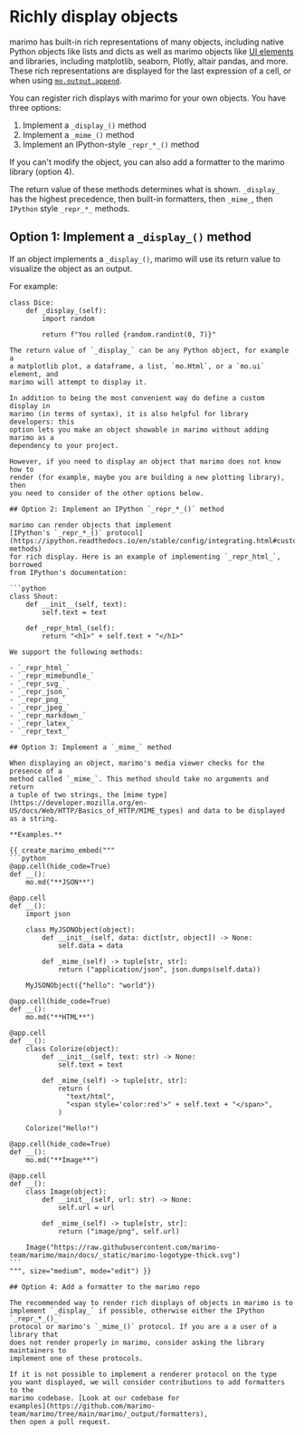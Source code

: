 # Richly display objects

marimo has built-in rich representations of many objects, including native
Python objects like lists and dicts as well as marimo objects like [UI
elements](../guides/interactivity.md) and libraries, including matplotlib,
seaborn, Plotly, altair pandas, and more. These rich representations are
displayed for the last expression of a cell, or when using
[`mo.output.append`](#marimo.output.append).

You can register rich displays with marimo for your own objects. You have
three options:

1. Implement a `_display_()` method
2. Implement a `_mime_()` method
3. Implement an IPython-style `_repr_*_()` method

If you can't modify the object, you can also add a formatter to the marimo library (option 4).

The return value of these methods determines what is shown. `_display_`
has the highest precedence, then built-in formatters, then `_mime_`, then `IPython` style `_repr_*_`
methods.

## Option 1: Implement a `_display_()` method

If an object implements a `_display_()`, marimo will use its return value
to visualize the object as an output.

For example:

````
class Dice:
    def _display_(self):
        import random

        return f"You rolled {random.randint(0, 7)}"

The return value of `_display_` can be any Python object, for example a
a matplotlib plot, a dataframe, a list, `mo.Html`, or a `mo.ui` element, and
marimo will attempt to display it.

In addition to being the most convenient way do define a custom display in
marimo (in terms of syntax), it is also helpful for library developers: this
option lets you make an object showable in marimo without adding marimo as a
dependency to your project.

However, if you need to display an object that marimo does not know how to
render (for example, maybe you are building a new plotting library), then
you need to consider of the other options below.

## Option 2: Implement an IPython `_repr_*_()` method

marimo can render objects that implement
[IPython's `_repr_*_()` protocol](https://ipython.readthedocs.io/en/stable/config/integrating.html#custom-methods)
for rich display. Here is an example of implementing `_repr_html_`, borrowed
from IPython's documentation:

```python
class Shout:
    def __init__(self, text):
        self.text = text

    def _repr_html_(self):
        return "<h1>" + self.text + "</h1>"

We support the following methods:

- `_repr_html_`
- `_repr_mimebundle_`
- `_repr_svg_`
- `_repr_json_`
- `_repr_png_`
- `_repr_jpeg_`
- `_repr_markdown_`
- `_repr_latex_`
- `_repr_text_`

## Option 3: Implement a `_mime_` method

When displaying an object, marimo's media viewer checks for the presence of a
method called `_mime_`. This method should take no arguments and return
a tuple of two strings, the [mime type](https://developer.mozilla.org/en-US/docs/Web/HTTP/Basics_of_HTTP/MIME_types) and data to be displayed as a string.

**Examples.**

{{ create_marimo_embed("""
```python
@app.cell(hide_code=True)
def __():
    mo.md("**JSON**")

@app.cell
def __():
    import json

    class MyJSONObject(object):
        def __init__(self, data: dict[str, object]) -> None:
            self.data = data

        def _mime_(self) -> tuple[str, str]:
            return ("application/json", json.dumps(self.data))

    MyJSONObject({"hello": "world"})

@app.cell(hide_code=True)
def __():
    mo.md("**HTML**")

@app.cell
def __():
    class Colorize(object):
        def __init__(self, text: str) -> None:
            self.text = text

        def _mime_(self) -> tuple[str, str]:
            return (
              "text/html",
              "<span style='color:red'>" + self.text + "</span>",
            )

    Colorize("Hello!")

@app.cell(hide_code=True)
def __():
    mo.md("**Image**")

@app.cell
def __():
    class Image(object):
        def __init__(self, url: str) -> None:
            self.url = url

        def _mime_(self) -> tuple[str, str]:
            return ("image/png", self.url)

    Image("https://raw.githubusercontent.com/marimo-team/marimo/main/docs/_static/marimo-logotype-thick.svg")
```
""", size="medium", mode="edit") }}

## Option 4: Add a formatter to the marimo repo

The recommended way to render rich displays of objects in marimo is to
implement `_display_` if possible, otherwise either the IPython `_repr_*_()_`
protocol or marimo's `_mime_()` protocol. If you are a a user of a library that
does not render properly in marimo, consider asking the library maintainers to
implement one of these protocols.

If it is not possible to implement a renderer protocol on the type
you want displayed, we will consider contributions to add formatters to the
marimo codebase. [Look at our codebase for
examples](https://github.com/marimo-team/marimo/tree/main/marimo/_output/formatters),
then open a pull request.
````
